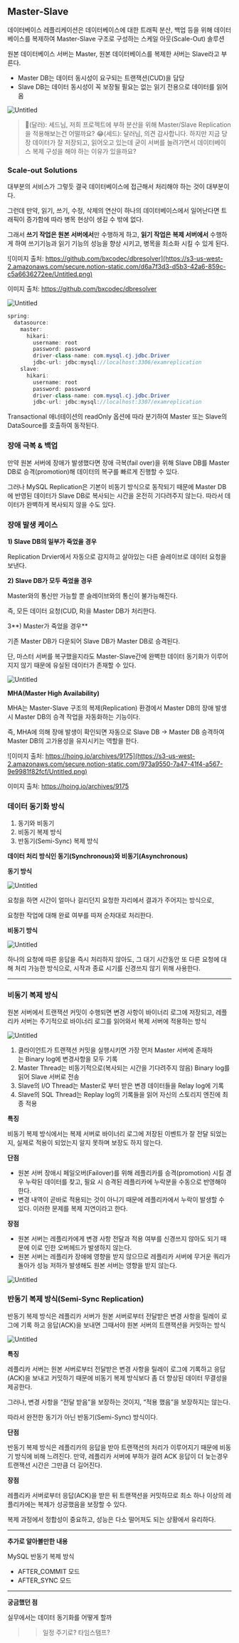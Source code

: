 ## Master-Slave

데이터베이스 레플리케이션은 데이터베이스에 대한 트래픽 분산, 백업 등을 위해 데이터베이스를 복제하여 Master-Slave 구조로 구성하는 스케일 아웃(Scale-Out) 솔루션

원본 데이터베이스 서버는 Master, 원본 데이터베이스를 복제한 서버는 Slave라고 부른다.

- Master DB는 데이터 동시성이 요구되는 트랜잭션(CUD)을 담당
- Slave DB는 데이터 동시성이 꼭 보장될 필요는 없는 읽기 전용으로 데이터를 읽어옴

![Untitled](https://s3-us-west-2.amazonaws.com/secure.notion-static.com/ab810130-8da5-4755-9bea-6a247625fb67/Untitled.png)

> 🤑(달러): 세드님, 저희 프로젝트에 부하 분산을 위해 Master/Slave Replication을 적용해보는건 어떨까요?
😂(세드): 달러님, 의견 감사합니다. 하지만 지금 당장 데이터가 잘 저장되고, 읽어오고 있는데 굳이 서버를 늘려가면서 데이터베이스 복제 구성을 해야 하는 이유가 있을까요?
> 

### Scale-out Solutions

대부분의 서비스가 그렇듯 결국 데이터베이스에 접근해서 처리해야 하는 것이 대부분이다.

그런데 만약, 읽기, 쓰기, 수정, 삭제의 연산이 하나의 데이터베이스에서 일어난다면 트래픽이 증가함에 따라 병목 현상이 생길 수 밖에 없다.

그래서 **쓰기 작업은 원본 서버에서**만 수행하게 하고, **읽기 작업은 복제 서버에서** 수행하게 하여 쓰기기능과 읽기 기능의 성능을 향상 시키고, 병목을 최소화 시킬 수 있게 된다.

![이미지 출처: https://github.com/bxcodec/dbresolver](https://s3-us-west-2.amazonaws.com/secure.notion-static.com/d6a7f3d3-d5b3-42a6-859c-c5a6636272ee/Untitled.png)

이미지 출처: https://github.com/bxcodec/dbresolver

![Untitled](https://s3-us-west-2.amazonaws.com/secure.notion-static.com/34dc09d7-53ed-406a-8a52-c6cf3791dd72/Untitled.png)

```java
spring:
  datasource:
    master:
      hikari: 
        username: root
        password: password
        driver-class-name: com.mysql.cj.jdbc.Driver
        jdbc-url: jdbc:mysql://localhost:3306/examreplication
    slave:
      hikari:
        username: root
        password: password
        driver-class-name: com.mysql.cj.jdbc.Driver
        jdbc-url: jdbc:mysql://localhost:3307/examreplication
```

Transactional 애너테이션의 readOnly 옵션에 따라 분기하여 Master 또는 Slave의 DataSource를 호출하여 동작된다.

### 장애 극복 & 백업

만약 원본 서버에 장애가 발생했다면 장애 극복(fail over)을 위해 Slave DB를 Master DB로 승격(promotion)해 데이터의 복구를 빠르게 진행할 수 있다.

그러나 MySQL Replication은 기본이 비동기 방식으로 동작되기 때문에 Master DB에 반영된 데이터가 Slave DB로 복사되는 시간을 온전히 기다려주지 않는다. 따라서 데이터가 완벽하게 복사되지 않을 수도 있다.

### 장애 발생 케이스

**1) Slave DB의 일부가 죽었을 경우**

Replication Drvier에서 자동으로 감지하고 살아있는 다른 슬레이브로 데이터 요청을 보낸다.

**2) Slave DB가 모두 죽었을 경우**

Master와의 통신만 가능할 뿐 슬레이브와의 통신이 불가능해진다.

즉, 모든 데이터 요청(CUD, R)을 Master DB가 처리한다.

3**) Master가 죽었을 경우**

기존 Master DB가 다운되어 Slave DB가 Master DB로 승격된다.

단, 마스터 서버를 복구했을지라도 Master-Slave간에 완벽한 데이터 동기화가 이루어지지 않기 때문에 유실된 데이터가 존재할 수 있다.

![Untitled](https://s3-us-west-2.amazonaws.com/secure.notion-static.com/a86613cb-3da0-426f-a8b9-8c6251cca48a/Untitled.png)

**MHA(Master High Availability)**

MHA는 Master-Slave 구조의 복제(Replication) 환경에서 Master DB의 장애 발생 시 Master DB의 승격 작업을 자동화하는 기능이다.

즉, MHA에 의해 장애 발생이 확인되면 자동으로 Slave DB -> Master DB 승격하여 Master DB의 고가용성을 유지시키는 역할을 한다.

![이미지 출처: https://hoing.io/archives/9175](https://s3-us-west-2.amazonaws.com/secure.notion-static.com/973a9550-7a47-41f4-a567-9e9981f82fcf/Untitled.png)

이미지 출처: https://hoing.io/archives/9175

### 데이터 동기화 방식

1. 동기와 비동기
2. 비동기 복제 방식
3. 반동기(Semi-Sync) 복제 방식

**데이터 처리 방식인 동기(Synchronous)와 비동기(Asynchronous)**

**동기 방식**

![Untitled](https://s3-us-west-2.amazonaws.com/secure.notion-static.com/9046e413-8eb1-44b6-9673-f252ff5473fb/Untitled.png)

요청을 하면 시간이 얼마나 걸리던지 요청한 자리에서 결과가 주어지는 방식으로, 

요청한 작업에 대해 완료 여부를 따져 순차대로 처리한다.

**비동기 방식**

![Untitled](https://s3-us-west-2.amazonaws.com/secure.notion-static.com/5d8419b2-350d-4206-afad-e6719512ca1a/Untitled.png)

하나의 요청에 따른 응답을 즉시 처리하지 않아도, 그 대기 시간동안 또 다른 요청에 대해 처리 가능한 방식으로, 시작과 종료 시기를 신경쓰지 않기 위해 사용한다.

---

### ****비동기 복제 방식****

원본 서버에서 트랜잭션 커밋이 수행되면 변경 사항이 바이너리 로그에 저장되고, 레플리카 서버는 주기적으로 바이너리 로그를 읽어와서 복제 서버에 적용하는 방식

![Untitled](https://s3-us-west-2.amazonaws.com/secure.notion-static.com/00024ec2-fdfe-40d5-9417-98f108c9a884/Untitled.png)

1. 클라이언트가 트랜잭션 커밋을 실행시키면 가장 먼저 Master 서버에 존재하는 Binary log에 변경사항을 모두 기록
2. Master Thread는 비동기적으로(복사되는 시간을 기다려주지 않음) Binary log를 읽어 Slave 서버로 전송
3. Slave의 I/O Thread는 Master로 부터 받은 변경 데이터들을 Relay log에 기록
4. Slave의 SQL Thread는 Replay log의 기록들을 읽어 자신의 스토리지 엔진에 최종 적용

**특징**

비동기 복제 방식에서는 복제 서버로 바이너리 로그에 저장된 이벤트가 잘 전달 되었는지, 실제로 적용이 되었는지 알지 못하며 보장도 하지 않는다.

**단점**

- 원본 서버 장애시 페일오버(Failover)를 위해 레플리카를 승격(promotion) 시킬 경우 누락된 데이터를 찾고, 필요 시 승격된 레플리카에 누락분을 수동으로 반영해야한다.
- 변경 내역이 곧바로 적용되는 것이 아니기 때문에 레플리카에서 누락이 발생할 수 있다. 이러한 문제를 복제 지연이라고 한다.

**장점**

- 원본 서버는 레플리카에게 변경 사항 전달과 적용 여부를 신경쓰지 않아도 되기 때문에 이로 인한 오버헤드가 발생하지 않는다.
- 원본 서버는 레플리카 장애에 영향을 받지 않으므로 레플리카 서버에 무거운 쿼리가 돌아가 성능 저하가 발생해도 원본 서버는 영향을 받지 않는다.

![Untitled](https://s3-us-west-2.amazonaws.com/secure.notion-static.com/e4d4de99-274e-49c0-8ef7-70023eae4d0a/Untitled.png)

### 반동기 복제 방식(Semi-Sync Replication)

반동기 복제 방식은 레플리카 서버가 원본 서버로부터 전달받은 변경 사항을 릴레이 로그에 기록 하고 응답(ACK)을 보내면 그때서야 원본 서버의 트랜잭션을 커밋하는 방식

![Untitled](https://s3-us-west-2.amazonaws.com/secure.notion-static.com/b208bb33-7416-4b90-8d3e-f771ab91d882/Untitled.png)

**특징**

레플리카 서버는 원본 서버로부터 전달받은 변경 사항을 릴레이 로그에 기록하고 응답(ACK)을 보내고 커밋하기 때문에 비동기 복제 방식보다 좀 더 향상된 데이터 무결성을 제공한다.

그러나, 변경 사항을 “전달 받음”을 보장하는 것이지, “적용 했음”을 보장하지는 않는다.

따라서 완전한 동기가 아닌 반동기(Semi-Sync) 방식이다.

**단점**

반동기 복제 방식은 레플리카의 응답을 받아 트랜잭션의 처리가 이루어지기 때문에 비동기 방식에 비해 느려진다. 만약, 레플리카 서버에 부하가 걸려 ACK 응답이 더 늦는경우 트랜잭션 시간은 그만큼 더 길어진다.

**장점**

레플리카 서버로부터 응답(ACK)을 받은 뒤 트랜잭션을 커밋하므로 최소 하나 이상의 레플리카에는 복제가 성공했음을 보장할 수 있다. 

복제 과정에서 정합성이 중요하고, 성능은 다소 떨어져도 되는 상황에서 유리하다.

---

**추가로 알아볼만한 내용**

MySQL 반동기 복제 방식

- AFTER_COMMIT 모드
- AFTER_SYNC 모드

---

**궁금했던 점**

실무에서는 데이터 동기화를 어떻게 할까

>> 일정 주기로? 타임스탬프?
